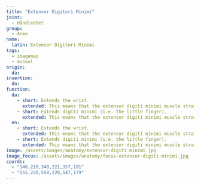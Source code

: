 ```yaml
---
title: "Extensor Digitori Minimi"
joint:
  - Håndleddet
group:
  - Arme
name:
  latin: Extensor Digitori Minimi
tags:
  - imagemap
  - muskel
origin: 
  da: 
insertion: 
  da: 
function:
  da:
    - short: Extends the wrist.
      extended: This means that the extensor digiti minimi muscle straightens the wrist joint such that the angle between the back of the hand and the back of the forearm decreases (i.e. it moves the back of the hand toward the back of the forearm).
    - short: Extends digiti minimi (i.e. the little finger).
      extended: This means that the extensor digiti minimi muscle straightens the little finger.
  en:
    - short: Extends the wrist.
      extended: This means that the extensor digiti minimi muscle straightens the wrist joint such that the angle between the back of the hand and the back of the forearm decreases (i.e. it moves the back of the hand toward the back of the forearm).
    - short: Extends digiti minimi (i.e. the little finger).
      extended: This means that the extensor digiti minimi muscle straightens the little finger.
image: /assets/images/anatomy/extensor-digiti-minimi.jpg
image_focus: /assets/images/anatomy/focus-extensor-digiti-minimi.jpg
coords:
  - "346,219,348,221,357,191"
  - "555,220,558,220,547,179"
---
```

